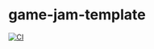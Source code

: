 # game-jam-template

[![CI](https://img.shields.io/github/workflow/status/HaxeFlixel/game-jam-template/CI.svg?logo=github)](https://github.com/anshnagda/team-commander/actions?query=workflow%3ACI)
